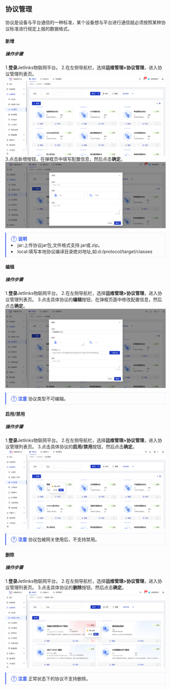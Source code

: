 <style>
  .primary-color {
    color: #2F54EB;
  }

  .primary-color-2 {
    color: rgba(255, 88, 0, 1);
  }

  .text-color {
    color: rgba(0, 0, 0, 0.85);
  }

  .font-size-12 {
    font-size: 12px
  }

  .font-size-14 {
    font-size: 14px
  }

  .font-size-16 {
    font-size: 16px
  }

  .font-size-18 {
    font-size: 18px
  }

  .font-weight {
    font-weight: bold;
  }

  .padding-28 {
    padding: 28px;
  }

  .flex {
    display: flex;
  }

  .padding-left-28 {
    padding-left: 28px;
  }

  .explanation {
    padding: 8px 16px;
    border: 1px solid rgba(231, 237, 253, 1);
    border-left: 2px solid #2F54EB;
  }

  .explanation-icon::after {
    width: 16px;
    height: 16px;
    border-radius: 50%;
    border: 1px solid #2F54EB;
    font-size: 14px;
    content: '?';
    display: inline-block;
    text-align: center;
    line-height: 16px;
  }

  .collapse {
    border: 1px solid #F0F0F0;
    margin: 16px 0;
  }

  .collapse-title {
    background: #FAFAFA;
    padding: 9px 18px;
  }

  .collapse-body {
    padding: 16px;
  }

  .no-margin {
    margin: 0;
  }

  .table {
    width: 100%;
  }

  .table td {
    border-color: #F0F0F0;
    word-break: break-all;
  }

  .table tbody tr:nth-child(even) {
    background-color: #F6F8FA;
  }

  ul li::marker {
    color: #2F54EB;
  }

  .divider {
    box-sizing: border-box;
    margin: 0;
    padding: 0;
    color: #000000d9;
    font-size: 14px;
    font-variant: tabular-nums;
    line-height: 1.5715;
    list-style: none;
    font-feature-settings: "tnum";
    border-top: 1px solid rgba(0,0,0,.06);
    margin: 16px 0;
  }

  img {
    vertical-align: text-bottom;
  }
</style>

<div class='text-color font-size-14'>

## 协议管理

协议是设备与平台通信的一种标准，某个设备想与平台进行通信就必须按照某种协议标准进行规定上报的数据格式。

#### 新增
##### 操作步骤
1.**登录**Jetlinks物联网平台。
2.在左侧导航栏，选择**运维管理>协议管理**，进入协议管理列表页。
![](./img/60.png)
3.点击新增按钮，在弹框页中填写配置信息，然后点击**确定**。
![](./img/61.png)
<div class='explanation'>
  <span class='explanation-icon primary-color ring-border'></span>
  <span class='primary-color font-weight'>说明</span>
  <li>jar:上传协议jar包,文件格式支持.jar或.zip。</li>
  <li>local:填写本地协议编译目录绝对地址,如:d:/protocol/target/classes</li>
</div>

#### 编辑
##### 操作步骤
1.**登录**Jetlinks物联网平台。
2.在左侧导航栏，选择**运维管理>协议管理**，进入协议管理列表页。
3.点击具体协议的**编辑**按钮，在弹框页面中修改配置信息，然后点击**确定**。
![](./img/62.png)
<div class='explanation'>
  <span class='explanation-icon primary-color ring-border'></span>
  <span class='primary-color font-weight'>注意</span>
  协议类型不可编辑。
</div>

#### 启用/禁用
##### 操作步骤
1.**登录**Jetlinks物联网平台。
2.在左侧导航栏，选择**运维管理>协议管理**，进入协议管理列表页。
3.点击具体协议的**启用/禁用**按钮，然后点击**确定**。
![](./img/63.png)
<div class='explanation'>
  <span class='explanation-icon primary-color ring-border'></span>
  <span class='primary-color font-weight'>注意</span>
协议包被网关使用后，不支持禁用。
</div>

#### 删除
##### 操作步骤
1.**登录**Jetlinks物联网平台。
2.在左侧导航栏，选择**运维管理>协议管理**，进入协议管理列表页。
3.点击具体协议的**删除**按钮，然后点击**确定**。
![](./img/59.png)

<div class='explanation'>
  <span class='explanation-icon primary-color ring-border'></span>
  <span class='primary-color font-weight'>注意</span>
 正常状态下的协议不支持删除。
</div>








